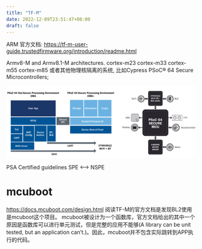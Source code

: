 ```yaml
---
title: "TF-M"
date: 2022-12-09T23:51:47+08:00
draft: false
---
```


ARM 官方文档: https://tf-m-user-guide.trustedfirmware.org/introduction/readme.html

Armv8-M and Armv8.1-M architectures.
cortex-m23
cortex-m33
cortex-m55
cortex-m85
或者其他物理核隔离的系统, 比如Cypress PSoC® 64 Secure Microcontrollers;

![psoc64.png](../../images/psoc64.png)


PSA Certified guidelines
SPE <--> NSPE






# mcuboot
https://docs.mcuboot.com/design.html
阅读TF-M的官方文档是发现BL2使用是mcuboot这个项目。 mcuboot被设计为一个函数库，官方文档给出的其中一个原因是函数库可以进行单元测试，但是完整的应用不能够(A library can be unit tested, but an application can’t.)。因此，mcuboot并不包含实际跳转到APP执行的代码。

